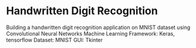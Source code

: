 # Handwritten Digit Recognition
Building a handwritten digit recognition application on MNIST dataset using Convolutional Neural Networks
Machine Learning Framework: Keras, tensorflow
Dataset: MNIST
GUI: Tkinter
